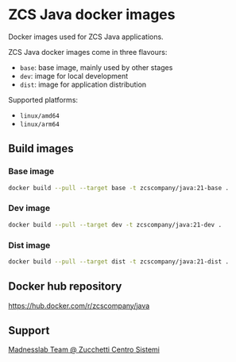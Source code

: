 # ZCS Java docker images

Docker images used for ZCS Java applications.

ZCS Java docker images come in three flavours:

- `base`: base image, mainly used by other stages
- `dev`: image for local development
- `dist`: image for application distribution

Supported platforms:

- `linux/amd64`
- `linux/arm64`

## Build images

### Base image

```bash
docker build --pull --target base -t zcscompany/java:21-base .
```

### Dev image

```bash
docker build --pull --target dev -t zcscompany/java:21-dev .
```

### Dist image

```bash
docker build --pull --target dist -t zcscompany/java:21-dist .
```

## Docker hub repository

https://hub.docker.com/r/zcscompany/java


## Support

[Madnesslab Team @ Zucchetti Centro Sistemi](mailto:madnesslab@zcscompany.com)

